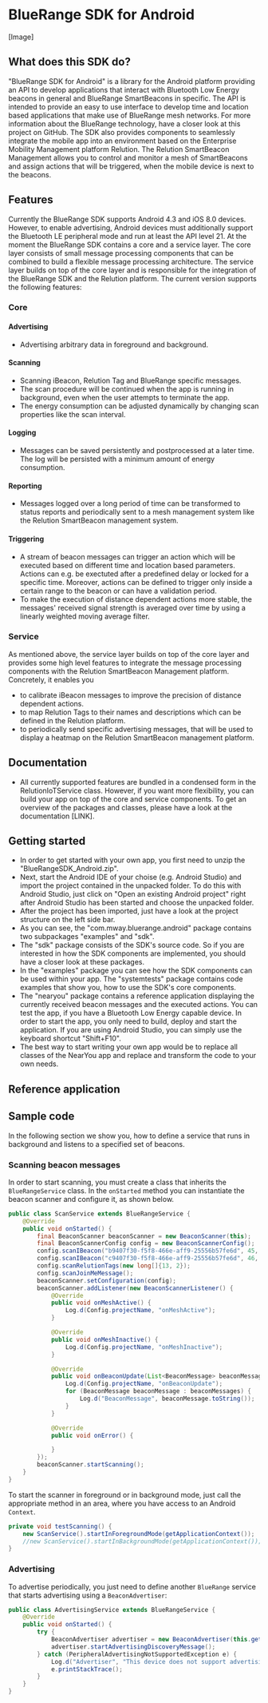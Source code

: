 # BlueRange SDK for Android

[Image]

## What does this SDK do?
"BlueRange SDK for Android" is a library for the Android platform providing an API to develop applications that interact with Bluetooth Low Energy beacons in general and BlueRange SmartBeacons in specific. The API is intended to provide an easy to use interface to develop time and location based applications that make use of BlueRange mesh networks. For more information about the BlueRange technology, have a closer look at this project on GitHub. The SDK also provides components to seamlessly integrate the mobile app into an environment based on the Enterprise Mobility Management platform Relution. The Relution SmartBeacon Management allows you to control and monitor a mesh of SmartBeacons and assign actions that will be triggered, when the mobile device is next to the beacons.

## Features
Currently the BlueRange SDK supports Android 4.3 and iOS 8.0 devices. However, to enable advertising, Android devices must additionally support the Bluetooth LE peripheral mode and run at least the API level 21.
At the moment the BlueRange SDK contains a core and a service layer. The core layer consists of small message processing components that can be combined to build a flexible message processing architecture. The service layer builds on top of the core layer and is responsible for the integration of the BlueRange SDK and the Relution platform. The current version supports the following features:

### Core
#### Advertising
- Advertising arbitrary data in foreground and background.

#### Scanning
- Scanning iBeacon, Relution Tag and BlueRange specific messages. 
- The scan procedure will be continued when the app is running in background, even when the user attempts to terminate the app.
- The energy consumption can be adjusted dynamically by changing scan properties like the scan interval.

#### Logging
- Messages can be saved persistently and postprocessed at a later time. The log will be persisted with a minimum amount of energy consumption.

#### Reporting
- Messages logged over a long period of time can be transformed to status reports and periodically sent to a mesh management system like the Relution SmartBeacon management system.

#### Triggering
- A stream of beacon messages can trigger an action which will be executed based on different time and location based parameters. Actions can e.g. be exectuted after a predefined delay or locked for a specific time. Moreover, actions can be defined to trigger only inside a certain range to the beacon or can have a validation period.
- To make the execution of distance dependent actions more stable, the messages' received signal strength is averaged over time by using a linearly weighted moving average filter.

### Service
As mentioned above, the service layer builds on top of the core layer and provides some high level features to integrate the message processing components with the Relution SmartBeacon Management platform. Concretely, it enables you
- to calibrate iBeacon messages to improve the precision of distance dependent actions.
- to map Relution Tags to their names and descriptions which can be defined in the Relution platform.
- to periodically send specific advertising messages, that will be used to display a heatmap on the Relution SmartBeacon management platform.

## Documentation
- All currently supported features are bundled in a condensed form in the RelutionIoTService class. However, if you want more flexibility, you can build your app on top of the core and service components. To get an overview of the packages and classes, please have a look at the documentation [LINK].

## Getting started
- In order to get started with your own app, you first need to unzip the "BlueRangeSDK_Android.zip".
- Next, start the Android IDE of your choise (e.g. Android Studio) and import the project contained in the unpacked folder. To do this with Android Studio, just click on "Open an existing Android project" right after Android Studio has been started and choose the unpacked folder.
- After the project has been imported, just have a look at the project structure on the left side bar.
- As you can see, the "com.mway.bluerange.android" package contains two subpackages "examples" and "sdk".
- The "sdk" package consists of the SDK's source code. So if you are interested in how the SDK components are implemented, you should have a closer look at these packages.
- In the "examples" package you can see how the SDK components can be used within your app. The "systemtests" package contains code examples that show you, how to use the SDK's core components.
- The "nearyou" package contains a reference application displaying the currently received beacon messages and the executed actions. You can test the app, if you have a Bluetooth Low Energy capable device. In order to start the app, you only need to build, deploy and start the application. If you are using Android Studio, you can simply use the keyboard shortcut "Shift+F10".
- The best way to start writing your own app would be to replace all classes of the NearYou app and replace and transform the code to your own needs.

## Reference application

## Sample code
In the following section we show you, how to define a service that runs in background and listens to a specified set of beacons.
### Scanning beacon messages
In order to start scanning, you must create a class that inherits the ```BlueRangeService``` class. In the ```onStarted``` method
you can instantiate the beacon scanner and configure it, as shown below.
```java
public class ScanService extends BlueRangeService {
    @Override
    public void onStarted() {
        final BeaconScanner beaconScanner = new BeaconScanner(this);
        final BeaconScannerConfig config = new BeaconScannerConfig();
        config.scanIBeacon("b9407f30-f5f8-466e-aff9-25556b57fe6d", 45, 1);
        config.scanIBeacon("c9407f30-f5f8-466e-aff9-25556b57fe6d", 46, 2);
        config.scanRelutionTags(new long[]{13, 2});
        config.scanJoinMeMessage();
        beaconScanner.setConfiguration(config);
        beaconScanner.addListener(new BeaconScannerListener() {
            @Override
            public void onMeshActive() {
                Log.d(Config.projectName, "onMeshActive");
            }

            @Override
            public void onMeshInactive() {
                Log.d(Config.projectName, "onMeshInactive");
            }

            @Override
            public void onBeaconUpdate(List<BeaconMessage> beaconMessages) {
                Log.d(Config.projectName, "onBeaconUpdate");
                for (BeaconMessage beaconMessage : beaconMessages) {
                    Log.d("BeaconMessage", beaconMessage.toString());
                }
            }

            @Override
            public void onError() {

            }
        });
        beaconScanner.startScanning();
    }
}
```

To start the scanner in foreground or in background mode, just call the appropriate method in an area, where you have access to an Android ```Context```.
```java
private void testScanning() {
    new ScanService().startInForegroundMode(getApplicationContext());
    //new ScanService().startInBackgroundMode(getApplicationContext());
}
```

### Advertising
To advertise periodically, you just need to define another ```BlueRange``` service that starts advertising using a ```BeaconAdvertiser```:
```java
public class AdvertisingService extends BlueRangeService {
    @Override
    public void onStarted() {
        try {
            BeaconAdvertiser advertiser = new BeaconAdvertiser(this.getApplicationContext());
            advertiser.startAdvertisingDiscoveryMessage();
        } catch (PeripheralAdvertisingNotSupportedException e) {
            Log.d("Advertiser", "This device does not support advertising in peripheral mode!");
            e.printStackTrace();
        }
    }
}
```
